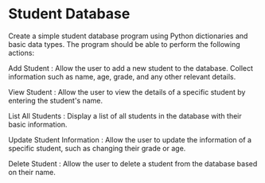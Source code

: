 # Student Database

Create a simple student database program using Python dictionaries and basic data types. The program should be able to perform the following actions:

Add Student
    : Allow the user to add a new student to the database. Collect information such as name, age, grade, and any other relevant details.

View Student
    : Allow the user to view the details of a specific student by entering the student's name.

List All Students
    : Display a list of all students in the database with their basic information.

Update Student Information
    : Allow the user to update the information of a specific student, such as changing their grade or age.

Delete Student
    : Allow the user to delete a student from the database based on their name.